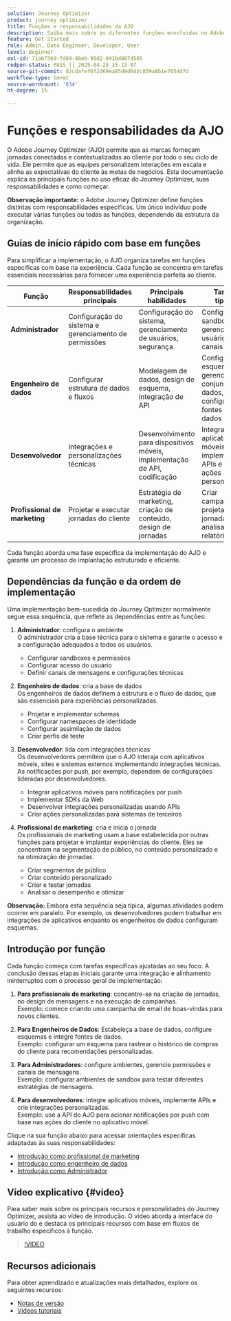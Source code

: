 ```yaml
---
solution: Journey Optimizer
product: journey optimizer
title: Funções e responsabilidades da AJO
description: Saiba mais sobre as diferentes funções envolvidas no Adobe Journey Optimizer e suas responsabilidades
feature: Get Started
role: Admin, Data Engineer, Developer, User
level: Beginner
exl-id: 71ab7369-fd84-46eb-95d2-941bd887d565
redpen-status: PASS_||_2025-04-28_15-13-07
source-git-commit: d2cdafef6f2d69ea85d9d042c859a8b1e7654d7d
workflow-type: tm+mt
source-wordcount: '634'
ht-degree: 1%

---
```



# Funções e responsabilidades da AJO

O Adobe Journey Optimizer (AJO) permite que as marcas forneçam jornadas conectadas e contextualizadas ao cliente por todo o seu ciclo de vida. Ele permite que as equipes personalizem interações em escala e alinha as expectativas do cliente às metas de negócios. Esta documentação explica as principais funções no uso eficaz do Journey Optimizer, suas responsabilidades e como começar.

**Observação importante:** o Adobe Journey Optimizer define funções distintas com responsabilidades específicas. Um único indivíduo pode executar várias funções ou todas as funções, dependendo da estrutura da organização.

## Guias de início rápido com base em funções

Para simplificar a implementação, o AJO organiza tarefas em funções específicas com base na experiência. Cada função se concentra em tarefas essenciais necessárias para fornecer uma experiência perfeita ao cliente.

| Função | Responsabilidades principais | Principais habilidades | Tarefas típicas |
|-------------------|----------------------------------|--------------------------------|-----------------------------------------------|
| **Administrador** | Configuração do sistema e gerenciamento de permissões | Configuração do sistema, gerenciamento de usuários, segurança | Configurar sandboxes, gerenciar usuários e canais |
| **Engenheiro de dados** | Configurar estrutura de dados e fluxos | Modelagem de dados, design de esquema, integração de API | Configurar esquemas, gerenciar conjuntos de dados, configurar fontes de dados |
| **Desenvolvedor** | Integrações e personalizações técnicas | Desenvolvimento para dispositivos móveis, implementação de API, codificação | Integrar aplicativos móveis, implementar APIs e criar ações personalizadas |
| **Profissional de marketing** | Projetar e executar jornadas do cliente | Estratégia de marketing, criação de conteúdo, design de jornadas | Criar campanhas, projetar jornadas e analisar relatórios |

Cada função aborda uma fase específica da implementação do AJO e garante um processo de implantação estruturado e eficiente.

## Dependências da função e da ordem de implementação

Uma implementação bem-sucedida do Journey Optimizer normalmente segue essa sequência, que reflete as dependências entre as funções:

1. **Administrador**: configura o ambiente\
   O administrador cria a base técnica para o sistema e garante o acesso e a configuração adequados a todos os usuários.
   * Configurar sandboxes e permissões
   * Configurar acesso do usuário
   * Definir canais de mensagens e configurações técnicas

2. **Engenheiro de dados**: cria a base de dados\
   Os engenheiros de dados definem a estrutura e o fluxo de dados, que são essenciais para experiências personalizadas.
   * Projetar e implementar schemas
   * Configurar namespaces de identidade
   * Configurar assimilação de dados
   * Criar perfis de teste

3. **Desenvolvedor**: lida com integrações técnicas\
   Os desenvolvedores permitem que o AJO interaja com aplicativos móveis, sites e sistemas externos implementando integrações técnicas. As notificações por push, por exemplo, dependem de configurações lideradas por desenvolvedores.
   * Integrar aplicativos móveis para notificações por push
   * Implementar SDKs da Web
   * Desenvolver integrações personalizadas usando APIs
   * Criar ações personalizadas para sistemas de terceiros

4. **Profissional de marketing**: cria e inicia o jornada\
   Os profissionais de marketing usam a base estabelecida por outras funções para projetar e implantar experiências do cliente. Eles se concentram na segmentação de público, no conteúdo personalizado e na otimização de jornadas.
   * Criar segmentos de público
   * Criar conteúdo personalizado
   * Criar e testar jornadas
   * Analisar o desempenho e otimizar

**Observação:** Embora esta sequência seja típica, algumas atividades podem ocorrer em paralelo. Por exemplo, os desenvolvedores podem trabalhar em integrações de aplicativos enquanto os engenheiros de dados configuram esquemas.

## Introdução por função

Cada função começa com tarefas específicas ajustadas ao seu foco. A conclusão dessas etapas iniciais garante uma integração e alinhamento ininterruptos com o processo geral de implementação:

1. **Para profissionais de marketing**: concentre-se na criação de jornadas, no design de mensagens e na execução de campanhas.\
   Exemplo: comece criando uma campanha de email de boas-vindas para novos clientes.

2. **Para Engenheiros de Dados**: Estabeleça a base de dados, configure esquemas e integre fontes de dados.\
   Exemplo: configurar um esquema para rastrear o histórico de compras do cliente para recomendações personalizadas.

3. **Para Administradores**: configure ambientes, gerencie permissões e canais de mensagens.\
   Exemplo: configurar ambientes de sandbox para testar diferentes estratégias de mensagens.

4. **Para desenvolvedores**: integre aplicativos móveis, implemente APIs e crie integrações personalizadas.\
   Exemplo: use a API do AJO para acionar notificações por push com base nas ações do cliente no aplicativo móvel.

Clique na sua função abaixo para acessar orientações específicas adaptadas às suas responsabilidades:

* [Introdução como profissional de marketing](path/marketer.md)
* [Introdução como engenheiro de dados](path/data-engineer.md)
* [Introdução como Administrador](path/administrator.md)

## Vídeo explicativo {#video}

Para saber mais sobre os principais recursos e personalidades do Journey Optimizer, assista ao vídeo de introdução. O vídeo aborda a interface do usuário do e destaca os principais recursos com base em fluxos de trabalho específicos à função.

>[!VIDEO](https://video.tv.adobe.com/v/3430320?quality=12&captions=por_br)

## Recursos adicionais

Para obter aprendizado e atualizações mais detalhados, explore os seguintes recursos:
* [Notas de versão](https://experienceleague.adobe.com/docs/journey-optimizer/using/rn/release-notes.html)
* [Vídeos tutoriais](https://experienceleague.adobe.com/docs/journey-optimizer-learn/tutorials/overview.html?lang=pt-BR)